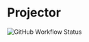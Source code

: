 # Projector

![GitHub Workflow Status](https://img.shields.io/github/workflow/status/paper-lark/projector/Build)